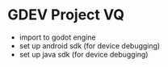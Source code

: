 # GDEV Project VQ
- import to godot engine
- set up android sdk (for device debugging)
- set up java sdk (for device debugging)
